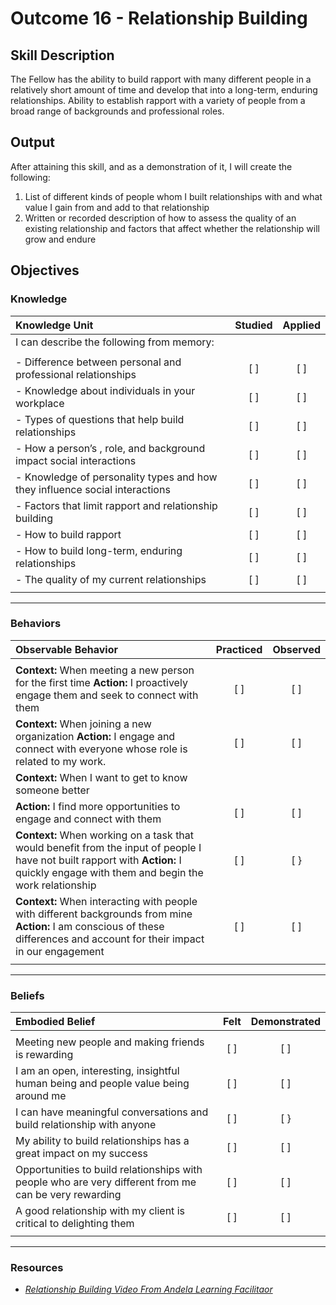 # Outcome 16 - Relationship Building

## Skill Description

The Fellow has the ability to build rapport with many different people in a relatively short amount of time and develop that into a long-term, enduring relationships. Ability to establish rapport with a variety of people from a broad range of backgrounds and professional roles.


## Output

After attaining this skill, and as a demonstration of it, I will create the following:

1. List of different kinds of people whom I built relationships with and what value I gain from and add to that relationship
2. Written or recorded description of how to assess the quality of an existing relationship and factors that affect whether the relationship will grow and endure 


## Objectives

### Knowledge

| Knowledge Unit | Studied | Applied |
|:---|:---:|:---:|
| I can describe the following from memory: | | |
| | | |
| - Difference between personal and professional relationships | [ ] | [ ] |
| - Knowledge about individuals in your workplace | [ ] | [ ] |
| - Types of questions that help build relationships | [ ] | [ ] |
| - How a person’s , role, and background impact social interactions | [ ] | [ ] |
| - Knowledge of personality types and how they influence social interactions | [ ] | [ ] |
| - Factors that limit rapport and relationship building | [ ] | [ ] |
| - How to build rapport | [ ] | [ ] |
| - How to build long-term, enduring relationships | [ ] | [ ] |
| - The quality of my current relationships | [ ] | [ ] |
| | | |

---

### Behaviors

| Observable Behavior | Practiced | Observed |
|:---|:---:|:---:|
| | | |
| **Context:** When meeting a new person for the first time **Action:** I proactively engage them and seek to connect with them | [ ] | [ ] |
| **Context:** When joining a new organization **Action:** I engage and connect with everyone whose role is related to my work.  | [ ] | [ ] |
| **Context:** When I want to get to know someone better 
| **Action:** I find more opportunities to engage and connect with them | [ ] | [ ] |
| **Context:** When working on a task that would benefit from the input of people I have not built rapport with **Action:** I quickly engage with them and begin the work relationship | [ ] | [ } |
| **Context:** When interacting with people with different backgrounds from mine **Action:** I am conscious of these differences and account for their impact in our engagement | [ ] | [ ] |
| | | |

---

### Beliefs

| Embodied Belief | Felt | Demonstrated |
|:---|:---:|:---:|
| | | |
| Meeting new people and making friends is rewarding | [ ] | [ ] |
| I am an open, interesting, insightful human being and people value being around me | [ ] | [ ] |
| I can have meaningful conversations and build relationship with anyone | [ ] | [ } |
| My ability to build relationships has a great impact on my success | [ ] | [ ] |
| Opportunities to build relationships with people who are very different from me can be very rewarding | [ ] | [ ] |
| A good relationship with my client is critical to delighting them | [ ] | [ ] |
| | | |

---



### Resources
- [_Relationship Building Video From Andela Learning Facilitaor_](https://vimeo.com/216648683)
